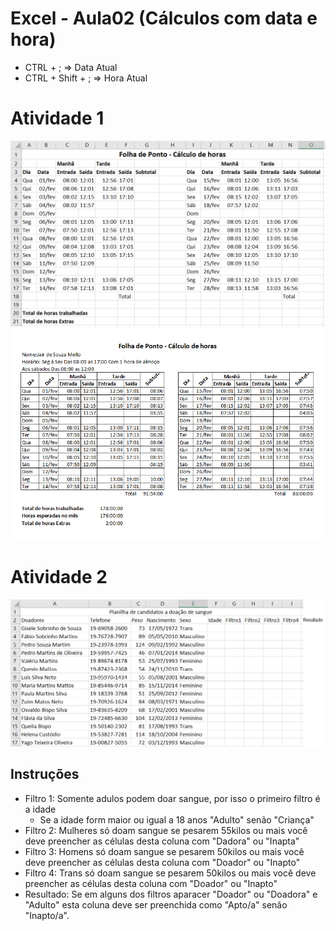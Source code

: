 # Excel - Aula02 (Cálculos com data e hora)
- CTRL + ; => Data Atual
- CTRL + Shift + ; => Hora Atual
# Atividade 1
![Folha de ponto](exemplo1.png)
![Resultado](resultado1.png)

# Atividade 2
![Folha de ponto](exemplo2.png)

## Instruções
- Filtro 1: Somente adulos podem doar sangue, por isso o primeiro filtro é a idade
    - Se a idade form maior ou igual a 18 anos "Adulto" senão "Criança"
- Filtro 2: Mulheres só doam sangue se pesarem 55kilos ou mais você deve preencher as células desta coluna com "Dadora" ou "Inapta"
- Filtro 3: Homens só doam sangue se pesarem 50kilos ou mais você deve preencher as células desta coluna com "Doador" ou "Inapto"
- Filtro 4: Trans só doam sangue se pesarem 50kilos ou mais você deve preencher as células desta coluna com "Doador" ou "Inapto"
- Resultado: Se em alguns dos filtros aparacer "Doador" ou "Doadora" e "Adulto" esta coluna deve ser preenchida como "Apto/a" senão "Inapto/a".